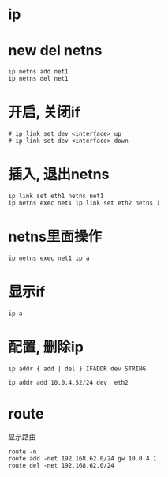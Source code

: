 # ip

# new del netns
```
ip netns add net1
ip netns del net1
```

# 开启, 关闭if
```
# ip link set dev <interface> up
# ip link set dev <interface> down
```


# 插入, 退出netns
```
ip link set eth1 netns net1
ip netns exec net1 ip link set eth2 netns 1
```

# netns里面操作
```
ip netns exec net1 ip a
```

# 显示if
```
ip a
```

# 配置, 删除ip
```
ip addr { add | del } IFADDR dev STRING

ip addr add 10.0.4.52/24 dev  eth2

```

# route
显示路由
```
route -n
route add -net 192.168.62.0/24 gw 10.0.4.1
route del -net 192.168.62.0/24
```
